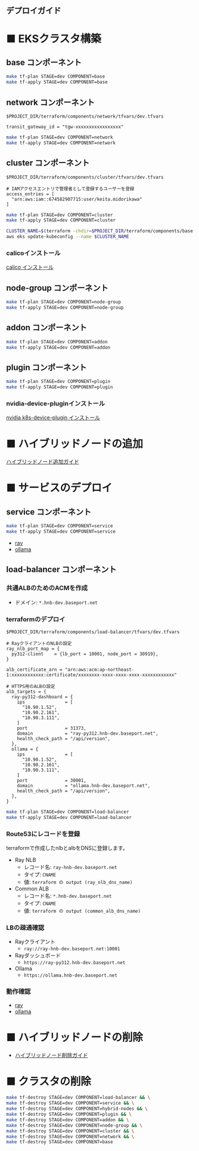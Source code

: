 デプロイガイド
---

# ■ EKSクラスタ構築

## base コンポーネント

```bash
make tf-plan STAGE=dev COMPONENT=base
make tf-apply STAGE=dev COMPONENT=base
```

## network コンポーネント

`$PROJECT_DIR/terraform/components/network/tfvars/dev.tfvars`

```ini:tfvars
transit_gateway_id = "tgw-xxxxxxxxxxxxxxxxx"
```

```bash
make tf-plan STAGE=dev COMPONENT=network
make tf-apply STAGE=dev COMPONENT=network
```

## cluster コンポーネント

`$PROJECT_DIR/terraform/components/cluster/tfvars/dev.tfvars`

```ini:tfvars
# IAMアクセスエントリで管理者として登録するユーザーを登録
access_entries = [
  "arn:aws:iam::674582907715:user/keita.midorikawa"
]
```

```bash
make tf-plan STAGE=dev COMPONENT=cluster
make tf-apply STAGE=dev COMPONENT=cluster

CLUSTER_NAME=$(terraform -chdir=$PROJECT_DIR/terraform/components/base output -raw cluster_name)
aws eks update-kubeconfig --name $CLUSTER_NAME
```

### calicoインストール

[calico インストール](../plugin/calico/README.md)


## node-group コンポーネント

```bash
make tf-plan STAGE=dev COMPONENT=node-group
make tf-apply STAGE=dev COMPONENT=node-group
```


## addon コンポーネント

```bash
make tf-plan STAGE=dev COMPONENT=addon
make tf-apply STAGE=dev COMPONENT=addon
```

## plugin コンポーネント

```bash
make tf-plan STAGE=dev COMPONENT=plugin
make tf-apply STAGE=dev COMPONENT=plugin
```

### nvidia-device-pluginインストール

[nvidia k8s-device-plugin インストール](../plugin/nvidia/README.md)

# ■ ハイブリッドノードの追加

[ハイブリッドノード追加ガイド](./append_hybrid_node_guide.md)


# ■ サービスのデプロイ

## service コンポーネント

```bash
make tf-plan STAGE=dev COMPONENT=service
make tf-apply STAGE=dev COMPONENT=service
```

- [ray](../service/ray/README.md)
- [ollama](../service/ollama/README.md)

## load-balancer コンポーネント

### 共通ALBのためのACMを作成

- ドメイン: `*.hnb-dev.baseport.net`

### terraformのデプロイ

`$PROJECT_DIR/terraform/components/load-balancer/tfvars/dev.tfvars`

```ini:tfvars
# RayクライアントのNLBの設定
ray_nlb_port_map = {
  py312-client    = {lb_port = 10001, node_port = 30919},
}

alb_certificate_arn = "arn:aws:acm:ap-northeast-1:xxxxxxxxxxxx:certificate/xxxxxxxx-xxxx-xxxx-xxxx-xxxxxxxxxxxx"

# HTTPS用のALBの設定
alb_targets = {
  ray-py312-dashboard = {
    ips               = [
      "10.90.1.52",
      "10.90.2.161",
      "10.90.3.111",
    ]
    port              = 31373,
    domain            = "ray-py312.hnb-dev.baseport.net",
    health_check_path = "/api/version",
  },
  ollama = {
    ips               = [
      "10.90.1.52",
      "10.90.2.161",
      "10.90.3.111",
    ]
    port              = 30001,
    domain            = "ollama.hnb-dev.baseport.net",
    health_check_path = "/api/version",
  },
}
```

```bash
make tf-plan STAGE=dev COMPONENT=load-balancer
make tf-apply STAGE=dev COMPONENT=load-balancer
```

### Route53にレコードを登録

terraformで作成したnlbとalbをDNSに登録します。

- Ray NLB
  - レコード名: `ray-hnb-dev.baseport.net`
  - タイプ: `CNAME`
  - 値: `terraform の output (ray_nlb_dns_name)`
- Common ALB
  - レコード名: `*.hnb-dev.baseport.net`
  - タイプ: `CNAME`
  - 値: `terraform の output (common_alb_dns_name)`

### LBの疎通確認

- Rayクライアント
  - `ray://ray-hnb-dev.baseport.net:10001`
- Rayダッシュボード
  - `https://ray-py312.hnb-dev.baseport.net`
- Ollama
  - `https://ollama.hnb-dev.baseport.net`


### 動作確認


- [ray](../service/ray/README.md)
- [ollama](../service/ollama/README.md)



# ■ ハイブリッドノードの削除

- [ハイブリッドノード削除ガイド](./delete_hybrid_node_guide.md)



# ■ クラスタの削除

```bash
make tf-destroy STAGE=dev COMPONENT=load-balancer && \
make tf-destroy STAGE=dev COMPONENT=service && \
make tf-destroy STAGE=dev COMPONENT=hybrid-nodes && \
make tf-destroy STAGE=dev COMPONENT=plugin && \
make tf-destroy STAGE=dev COMPONENT=addon && \
make tf-destroy STAGE=dev COMPONENT=node-group && \
make tf-destroy STAGE=dev COMPONENT=cluster && \
make tf-destroy STAGE=dev COMPONENT=network && \
make tf-destroy STAGE=dev COMPONENT=base
```
